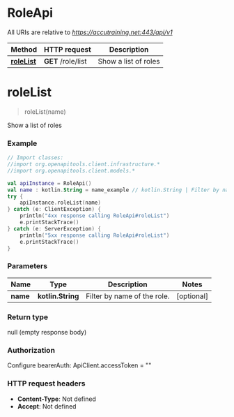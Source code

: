 # RoleApi

All URIs are relative to *https://accutraining.net:443/api/v1*

Method | HTTP request | Description
------------- | ------------- | -------------
[**roleList**](RoleApi.md#roleList) | **GET** /role/list | Show a list of roles


<a name="roleList"></a>
# **roleList**
> roleList(name)

Show a list of roles

### Example
```kotlin
// Import classes:
//import org.openapitools.client.infrastructure.*
//import org.openapitools.client.models.*

val apiInstance = RoleApi()
val name : kotlin.String = name_example // kotlin.String | Filter by name of the role.
try {
    apiInstance.roleList(name)
} catch (e: ClientException) {
    println("4xx response calling RoleApi#roleList")
    e.printStackTrace()
} catch (e: ServerException) {
    println("5xx response calling RoleApi#roleList")
    e.printStackTrace()
}
```

### Parameters

Name | Type | Description  | Notes
------------- | ------------- | ------------- | -------------
 **name** | **kotlin.String**| Filter by name of the role. | [optional]

### Return type

null (empty response body)

### Authorization


Configure bearerAuth:
    ApiClient.accessToken = ""

### HTTP request headers

 - **Content-Type**: Not defined
 - **Accept**: Not defined

